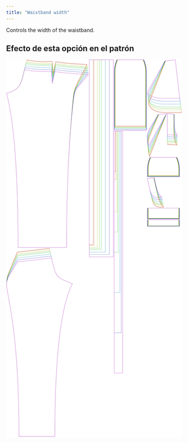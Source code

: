 ```yaml
---
title: "Waistband width"
---
```



Controls the width of the waistband.

## Efecto de esta opción en el patrón

![This image shows the effect of this option by superimposing several variants that have a different value for this option](charlie_waistbandwidth_sample.svg "Effect of this option on the pattern")
